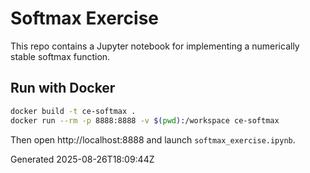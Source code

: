 # Softmax Exercise

This repo contains a Jupyter notebook for implementing a numerically stable softmax function.

## Run with Docker
```bash
docker build -t ce-softmax .
docker run --rm -p 8888:8888 -v $(pwd):/workspace ce-softmax
```
Then open http://localhost:8888 and launch `softmax_exercise.ipynb`.

Generated 2025-08-26T18:09:44Z
